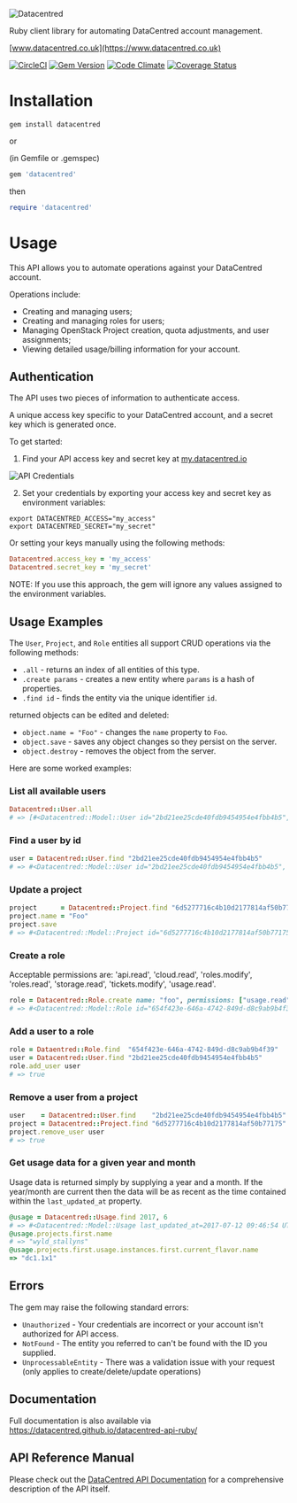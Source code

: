 ![Datacentred](https://assets-cdn.datacentred.io/assets/DC_Mono_B-903aac5ca4f5c6887193d880dbd1196deb8a978027eef5cb32de78b66d085935.png)

Ruby client library for automating DataCentred account management.

[www.datacentred.co.uk](https://www.datacentred.co.uk)

[![CircleCI](https://circleci.com/gh/datacentred/datacentred-api-ruby.svg?style=svg&circle-token=c284db6421742dcfe8c50f52945c31d9b976effb)](https://circleci.com/gh/datacentred/datacentred-api-ruby)
[![Gem Version](https://badge.fury.io/rb/datacentred.png)](http://badge.fury.io/rb/datacentred) [![Code Climate](https://codeclimate.com/github/datacentred/datacentred-api-ruby/badges/gpa.svg)](https://codeclimate.com/github/datacentred/datacentred-api-ruby) [![Coverage Status](https://coveralls.io/repos/github/datacentred/datacentred-api-ruby/badge.svg?branch=master)](https://coveralls.io/github/datacentred/datacentred-api-ruby?branch=master)

# Installation

```
gem install datacentred
```

or

(in Gemfile or .gemspec)
```ruby
gem 'datacentred'
```

then

```ruby
require 'datacentred'
```

# Usage

This API allows you to automate operations against your DataCentred account.

Operations include:

* Creating and managing users;
* Creating and managing roles for users;
* Managing OpenStack Project creation, quota adjustments, and user assignments;
* Viewing detailed usage/billing information for your account.

## Authentication

The API uses two pieces of information to authenticate access.

A unique access key specific to your DataCentred account, and a secret key which is generated once.

To get started:

1. Find your API access key and secret key at [my.datacentred.io](https://my.datacentred.io)

![API Credentials](https://user-images.githubusercontent.com/98526/30334767-79f4617c-97d8-11e7-962c-ec3115d13896.png)

2. Set your credentials by exporting your access key and secret key as environment variables:

```
export DATACENTRED_ACCESS="my_access"
export DATACENTRED_SECRET="my_secret"
```

Or setting your keys manually using the following methods:

```ruby
Datacentred.access_key = 'my_access'
Datacentred.secret_key = 'my_secret'
```

NOTE: If you use this approach, the gem will ignore any values assigned to the environment variables.

## Usage Examples

The `User`, `Project`, and `Role` entities all support CRUD operations via the following methods:

* `.all` - returns an index of all entities of this type.
* `.create params` - creates a new entity where `params` is a hash of properties.
* `.find id` - finds the entity via the unique identifier `id`.

returned objects can be edited and deleted:

* `object.name = "Foo"` - changes the `name` property to `Foo`.
* `object.save` - saves any object changes so they persist on the server.
* `object.destroy` - removes the object from the server.

Here are some worked examples:

### List all available users

```ruby
Datacentred::User.all
# => [#<Datacentred::Model::User id="2bd21ee25cde40fdb9454954e4fbb4b5", ...>, ...]
```

### Find a user by id

```ruby
user = Datacentred::User.find "2bd21ee25cde40fdb9454954e4fbb4b5"
# => #<Datacentred::Model::User id="2bd21ee25cde40fdb9454954e4fbb4b5", ...>
```

### Update a project

```ruby
project      = Datacentred::Project.find "6d5277716c4b10d2177814af50b77175"
project.name = "Foo"
project.save
# => #<Datacentred::Model::Project id="6d5277716c4b10d2177814af50b77175", name= "Foo", ...>
```

### Create a role

Acceptable permissions are: 'api.read', 'cloud.read', 'roles.modify', 'roles.read', 'storage.read', 'tickets.modify', 'usage.read'.

```ruby
role = Datacentred::Role.create name: "foo", permissions: ["usage.read"]
# => #<Datacentred::Model::Role id="654f423e-646a-4742-849d-d8c9ab9b4f39", name="foo", admin=false, permissions=["usage.read"] ...>
```

### Add a user to a role

```ruby
role = Dataentred::Role.find  "654f423e-646a-4742-849d-d8c9ab9b4f39"
user = Datacentred::User.find "2bd21ee25cde40fdb9454954e4fbb4b5"
role.add_user user
# => true
```

### Remove a user from a project

```ruby
user    = Datacentred::User.find    "2bd21ee25cde40fdb9454954e4fbb4b5"
project = Datacentred::Project.find "6d5277716c4b10d2177814af50b77175"
project.remove_user user
# => true
```

### Get usage data for a given year and month

Usage data is returned simply by supplying a year and a month. If the year/month are current then the data will be as recent as the time contained within the `last_updated_at` property.

```ruby
@usage = Datacentred::Usage.find 2017, 6
# => #<Datacentred::Model::Usage last_updated_at=2017-07-12 09:46:54 UTC, projects=[{:id=>"37033518a4514f12adeb8346ac3f188c"
@usage.projects.first.name
# => "wyld_stallyns"
@usage.projects.first.usage.instances.first.current_flavor.name
=> "dc1.1x1"
```

## Errors

The gem may raise the following standard errors:

* `Unauthorized` - Your credentials are incorrect or your account isn't authorized for API access.
* `NotFound` - The entity you referred to can't be found with the ID you supplied.
* `UnprocessableEntity` - There was a validation issue with your request (only applies to create/delete/update operations)

## Documentation

Full documentation is also available via https://datacentred.github.io/datacentred-api-ruby/

## API Reference Manual

Please check out the [DataCentred API Documentation](https://my.datacentred.io/api/docs/v1) for a comprehensive description of the API itself.
